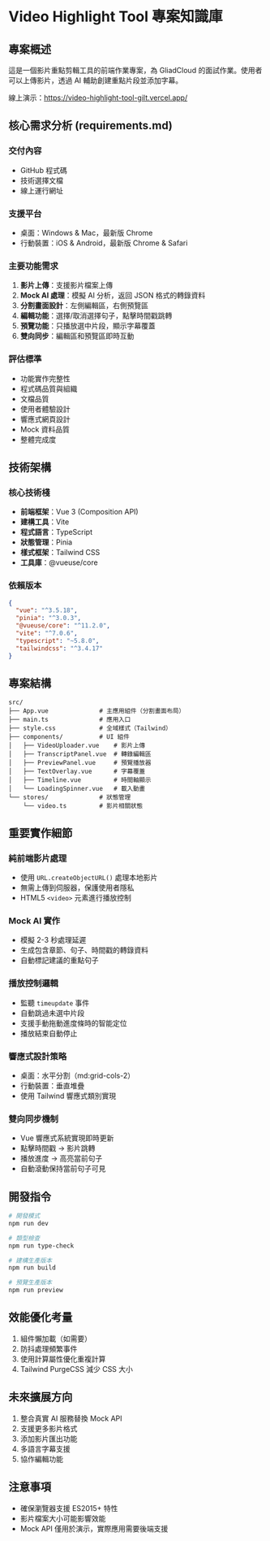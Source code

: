 # Video Highlight Tool 專案知識庫

## 專案概述
這是一個影片重點剪輯工具的前端作業專案，為 GliadCloud 的面試作業。使用者可以上傳影片，透過 AI 輔助創建重點片段並添加字幕。

線上演示：https://video-highlight-tool-gilt.vercel.app/

## 核心需求分析 (requirements.md)

### 交付內容
- GitHub 程式碼
- 技術選擇文檔
- 線上運行網址

### 支援平台
- 桌面：Windows & Mac，最新版 Chrome
- 行動裝置：iOS & Android，最新版 Chrome & Safari

### 主要功能需求
1. **影片上傳**：支援影片檔案上傳
2. **Mock AI 處理**：模擬 AI 分析，返回 JSON 格式的轉錄資料
3. **分割畫面設計**：左側編輯區，右側預覽區
4. **編輯功能**：選擇/取消選擇句子，點擊時間戳跳轉
5. **預覽功能**：只播放選中片段，顯示字幕覆蓋
6. **雙向同步**：編輯區和預覽區即時互動

### 評估標準
- 功能實作完整性
- 程式碼品質與組織
- 文檔品質
- 使用者體驗設計
- 響應式網頁設計
- Mock 資料品質
- 整體完成度

## 技術架構

### 核心技術棧
- **前端框架**：Vue 3 (Composition API)
- **建構工具**：Vite
- **程式語言**：TypeScript
- **狀態管理**：Pinia
- **樣式框架**：Tailwind CSS
- **工具庫**：@vueuse/core

### 依賴版本
```json
{
  "vue": "^3.5.18",
  "pinia": "^3.0.3",
  "@vueuse/core": "^11.2.0",
  "vite": "^7.0.6",
  "typescript": "~5.8.0",
  "tailwindcss": "^3.4.17"
}
```

## 專案結構
```
src/
├── App.vue              # 主應用組件（分割畫面布局）
├── main.ts              # 應用入口
├── style.css            # 全域樣式（Tailwind）
├── components/          # UI 組件
│   ├── VideoUploader.vue    # 影片上傳
│   ├── TranscriptPanel.vue  # 轉錄編輯區
│   ├── PreviewPanel.vue     # 預覽播放器
│   ├── TextOverlay.vue      # 字幕覆蓋
│   ├── Timeline.vue         # 時間軸顯示
│   └── LoadingSpinner.vue   # 載入動畫
└── stores/              # 狀態管理
    └── video.ts         # 影片相關狀態
```

## 重要實作細節

### 純前端影片處理
- 使用 `URL.createObjectURL()` 處理本地影片
- 無需上傳到伺服器，保護使用者隱私
- HTML5 `<video>` 元素進行播放控制

### Mock AI 實作
- 模擬 2-3 秒處理延遲
- 生成包含章節、句子、時間戳的轉錄資料
- 自動標記建議的重點句子

### 播放控制邏輯
- 監聽 `timeupdate` 事件
- 自動跳過未選中片段
- 支援手動拖動進度條時的智能定位
- 播放結束自動停止

### 響應式設計策略
- 桌面：水平分割（md:grid-cols-2）
- 行動裝置：垂直堆疊
- 使用 Tailwind 響應式類別實現

### 雙向同步機制
- Vue 響應式系統實現即時更新
- 點擊時間戳 → 影片跳轉
- 播放進度 → 高亮當前句子
- 自動滾動保持當前句子可見

## 開發指令
```bash
# 開發模式
npm run dev

# 類型檢查
npm run type-check

# 建構生產版本
npm run build

# 預覽生產版本
npm run preview
```

## 效能優化考量
1. 組件懶加載（如需要）
2. 防抖處理頻繁事件
3. 使用計算屬性優化重複計算
4. Tailwind PurgeCSS 減少 CSS 大小

## 未來擴展方向
1. 整合真實 AI 服務替換 Mock API
2. 支援更多影片格式
3. 添加影片匯出功能
4. 多語言字幕支援
5. 協作編輯功能

## 注意事項
- 確保瀏覽器支援 ES2015+ 特性
- 影片檔案大小可能影響效能
- Mock API 僅用於演示，實際應用需要後端支援